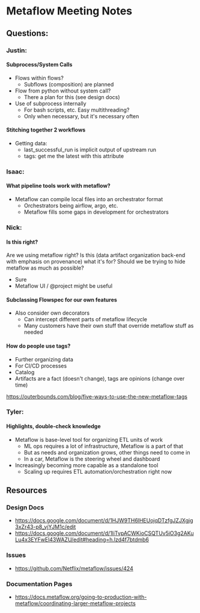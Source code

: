 # Metaflow Meeting Notes

## Questions:

### Justin:

#### Subprocess/System Calls
- Flows within flows?
  - Subflows (composition) are planned
- Flow from python without system call?
  - There a plan for this (see design docs)
- Use of subprocess internally
  - For bash scripts, etc. Easy multithreading?
  - Only when necessary, but it's necessary often

#### Stitching together 2 workflows
- Getting data: 
  - last_successful_run is implicit output of upstream run
  - tags: get me the latest with this attribute

### Isaac:

#### What pipeline tools work with metaflow?
- Metaflow can compile local files into an orchestrator format
  - Orchestrators being airflow, argo, etc.
  - Metaflow fills some gaps in development for orchestrators

### Nick:

#### Is this right?
Are we using metaflow right? Is this (data artifact organization back-end with emphasis on provenance) what it's for? Should we be trying to hide metaflow as much as possible?

- Sure
- Metaflow UI / @project might be useful

#### Subclassing Flowspec for our own features

- Also consider own decorators
  - Can intercept different parts of metaflow lifecycle
  - Many customers have their own stuff that override metaflow stuff as needed

#### How do people use tags?

- Further organizing data
- For CI/CD processes
- Catalog
- Artifacts are a fact (doesn't change), tags are opinions (change over time)

https://outerbounds.com/blog/five-ways-to-use-the-new-metaflow-tags 

### Tyler:

#### Highlights, double-check knowledge

- Metaflow is base-level tool for organizing ETL units of work
  - ML ops requires a lot of infrastructure, Metaflow is a part of that
  - But as needs and organization grows, other things need to come in
  - In a car, Metaflow is the steering wheel and dashboard
- Increasingly becoming more capable as a standalone tool
  - Scaling up requires ETL automation/orchestration right now


## Resources

### Design Docs
- https://docs.google.com/document/d/1HJW9TH6lHEUojqDTzfgJZJXgjg3xZr43-p8_vjYJM1c/edit 
- https://docs.google.com/document/d/1liTvpACWKioCSQTUv5iO3g2AKuLu4x3EYFwEl43WAZU/edit#heading=h.lzd4f7btdmb6

### Issues
- https://github.com/Netflix/metaflow/issues/424 

### Documentation Pages
- https://docs.metaflow.org/going-to-production-with-metaflow/coordinating-larger-metaflow-projects 